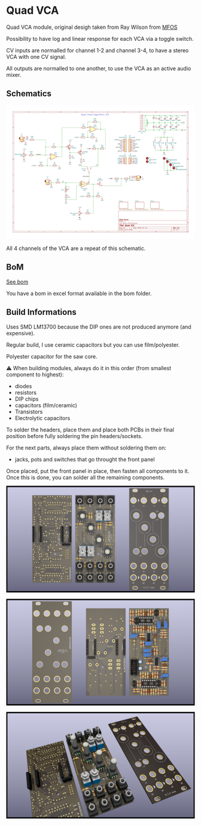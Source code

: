 # Quad VCA

Quad VCA module, original desigh taken from Ray Wilson from [MFOS](https://musicfromouterspace.com/index.php?MAINTAB=SYNTHDIY&VPW=1697&VPH=669)

Possibility to have log and linear response for each VCA via a toggle switch. 

CV inputs are normalled for channel 1-2 and channel 3-4, to have a stereo VCA with one CV signal. 

All outputs are normalled to one another, to use the VCA as an active audio mixer. 

## Schematics

![Quad VCA schematic](documentation/image/Basic_VCA--Schematic.svg)

All 4 channels of the VCA are a repeat of this schematic. 

## BoM

[See bom](documentation/bom/Basic_VCA_V1.0--iBoM.html)

You have a bom in excel format available in the bom folder. 

## Build Informations

Uses SMD LM13700 because the DIP ones are not produced anymore (and expensive).

Regular build, I use ceramic capacitors but you can use film/polyester.

Polyester capacitor for the saw core. 

:warning: When building modules, always do it in this order (from smallest component to highest):
- diodes
- resistors
- DIP chips
- capacitors (film/ceramic)
- Transistors
- Electrolytic capacitors

To solder the headers, place them and place both PCBs in their final position before fully soldering the pin headers/sockets.

For the next parts, always place them without soldering them on: 
- jacks, pots and switches that go throught the front panel

Once placed, put the front panel in place, then fasten all components to it. Once this is done, you can solder all the remaining components.

![3D CD40106 VCO(front)](documentation/image/Basic_VCA-3D_top.png)

![3D CD40106 VCO(back)](documentation/image/Basic_VCA-3D_bottom.png)

![3D CD40106 VCO(iso)](documentation/image/Basic_VCA-3D_top30deg.png)

